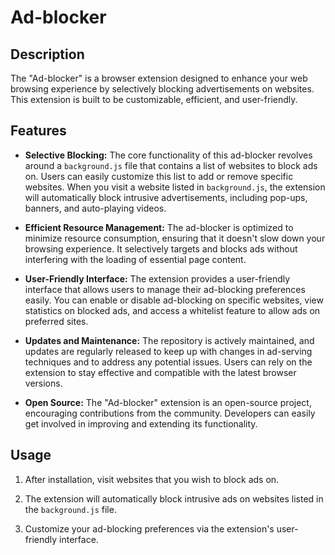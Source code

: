 # Ad-blocker

## Description

The "Ad-blocker" is a browser extension designed to enhance your web browsing experience by selectively blocking advertisements on websites. This extension is built to be customizable, efficient, and user-friendly.

## Features

- **Selective Blocking:** The core functionality of this ad-blocker revolves around a `background.js` file that contains a list of websites to block ads on. Users can easily customize this list to add or remove specific websites. When you visit a website listed in `background.js`, the extension will automatically block intrusive advertisements, including pop-ups, banners, and auto-playing videos.

- **Efficient Resource Management:** The ad-blocker is optimized to minimize resource consumption, ensuring that it doesn't slow down your browsing experience. It selectively targets and blocks ads without interfering with the loading of essential page content.

- **User-Friendly Interface:** The extension provides a user-friendly interface that allows users to manage their ad-blocking preferences easily. You can enable or disable ad-blocking on specific websites, view statistics on blocked ads, and access a whitelist feature to allow ads on preferred sites.

- **Updates and Maintenance:** The repository is actively maintained, and updates are regularly released to keep up with changes in ad-serving techniques and to address any potential issues. Users can rely on the extension to stay effective and compatible with the latest browser versions.

- **Open Source:** The "Ad-blocker" extension is an open-source project, encouraging contributions from the community. Developers can easily get involved in improving and extending its functionality.

## Usage

1. After installation, visit websites that you wish to block ads on.

2. The extension will automatically block intrusive ads on websites listed in the `background.js` file.

3. Customize your ad-blocking preferences via the extension's user-friendly interface.

